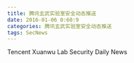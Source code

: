 ```yaml
---
title: 腾讯玄武实验室安全动态推送
date: 2016-01-06 0:60:9
categories: 腾讯玄武实验室安全动态推送
tags: SecNews
---
```


Tencent Xuanwu Lab Security Daily News  
